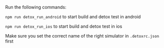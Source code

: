 Run the following commands:

```npm run detox_run_android``` to start build and detox test in android

```npm run detox_run_ios``` to start build and detox test in ios

Make sure you set the correct name of the right simulator in ```.detoxrc.json``` first